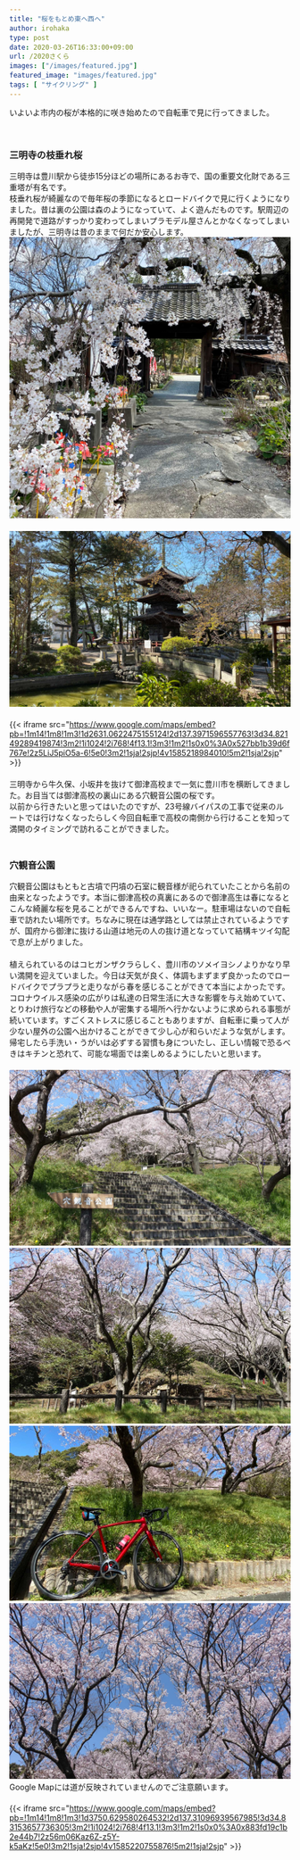 ```yaml
---
title: "桜をもとめ東へ西へ"
author: irohaka
type: post
date: 2020-03-26T16:33:00+09:00
url: /2020さくら
images: ["/images/featured.jpg"]
featured_image: "images/featured.jpg"
tags: [ "サイクリング" ]
---
```


いよいよ市内の桜が本格的に咲き始めたので自転車で見に行ってきました。
<!--more-->
<br>

### 三明寺の枝垂れ桜
三明寺は豊川駅から徒歩15分ほどの場所にあるお寺で、国の重要文化財である三重塔が有名です。  
枝垂れ桜が綺麗なので毎年桜の季節になるとロードバイクで見に行くようになりました。昔は裏の公園は森のようになっていて、よく遊んだものです。駅周辺の再開発で道路がすっかり変わってしまいプラモデル屋さんとかなくなってしまいましたが、三明寺は昔のままで何だか安心します。  
![三明寺の枝垂れ桜](images/2020-0326-01-2.jpg)  
　  
![三明寺の三重塔](images/2020-0326-01.jpg)  
　  
{{< iframe src="https://www.google.com/maps/embed?pb=!1m14!1m8!1m3!1d2631.0622475155124!2d137.3971596557763!3d34.82149289419874!3m2!1i1024!2i768!4f13.1!3m3!1m2!1s0x0%3A0x527bb1b39d6f767e!2z5LiJ5piO5a-6!5e0!3m2!1sja!2sjp!4v1585218984010!5m2!1sja!2sjp" >}}  
　  
三明寺から牛久保、小坂井を抜けて御津高校まで一気に豊川市を横断してきました。お目当ては御津高校の裏山にある穴観音公園の桜です。  
以前から行きたいと思ってはいたのですが、23号線バイパスの工事で従来のルートでは行けなくなったらしく今回自転車で高校の南側から行けることを知って満開のタイミングで訪れることができました。  
　  
### 穴観音公園
穴観音公園はもともと古墳で円墳の石室に観音様が祀られていたことから名前の由来となったようです。本当に御津高校の真裏にあるので御津高生は春になるとこんな綺麗な桜を見ることができるんですね、いいなー。駐車場はないので自転車で訪れたい場所です。ちなみに現在は通学路としては禁止されているようですが、国府から御津に抜ける山道は地元の人の抜け道となっていて結構キツイ勾配で息が上がりました。  
　  
植えられているのはコヒガンザクラらしく、豊川市のソメイヨシノよりかなり早い満開を迎えていました。今日は天気が良く、体調もまずまず良かったのでロードバイクでプラプラと走りながら春を感じることができて本当によかったです。コロナウイルス感染の広がりは私達の日常生活に大きな影響を与え始めていて、とりわけ旅行などの移動や人が密集する場所へ行かないように求められる事態が続いています。すごくストレスに感じることもありますが、自転車に乗って人が少ない屋外の公園へ出かけることができて少し心が和らいだような気がします。帰宅したら手洗い・うがいは必ずする習慣も身についたし、正しい情報で恐るべきはキチンと恐れて、可能な場面では楽しめるようにしたいと思います。  
　　  
![穴観音公園](images/2020-0326-02.jpg)　　
　　  
![玄室が残る古墳としても貴重だと思います。](images/2020-0326-03.jpg)
　　  
![快晴かつ満開という幸運に恵まれました。](images/2020-0326-04.jpg)
　　  
![春です。](images/2020-0326-05.jpg)
　  
Google Mapには道が反映されていませんのでご注意願います。  
　  
{{< iframe src="https://www.google.com/maps/embed?pb=!1m14!1m8!1m3!1d3750.629580264532!2d137.31096939567985!3d34.83153657736305!3m2!1i1024!2i768!4f13.1!3m3!1m2!1s0x0%3A0x883fd19c1b2e44b7!2z56m06Kaz6Z-z5Y-k5aKz!5e0!3m2!1sja!2sjp!4v1585220755876!5m2!1sja!2sjp" >}}
